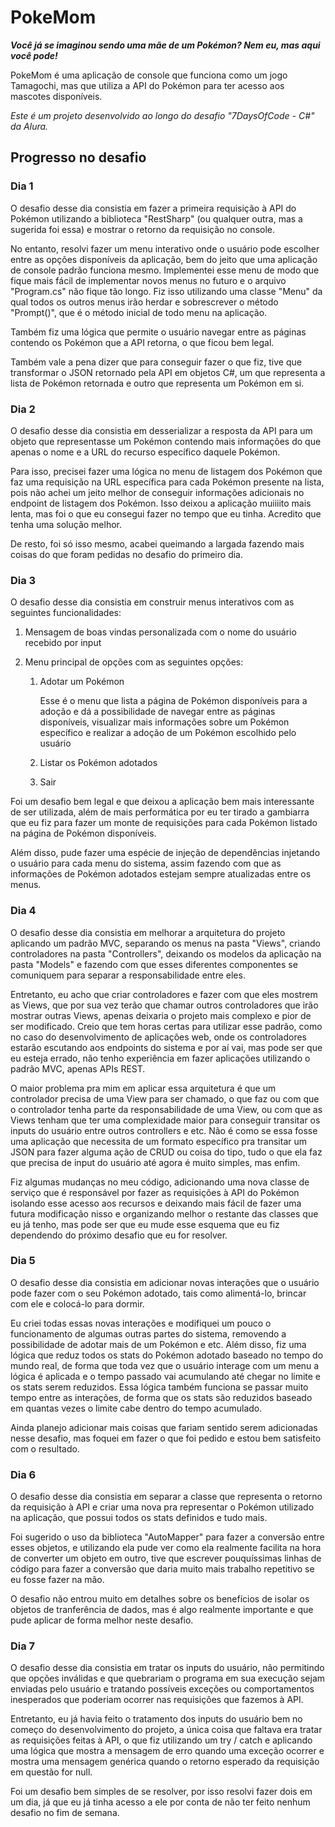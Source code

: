 # PokeMom

***Você já se imaginou sendo uma mãe de um Pokémon? Nem eu, mas aqui você pode!***

PokeMom é uma aplicação de console que funciona como um jogo Tamagochi, mas que utiliza a API do Pokémon para ter acesso aos mascotes disponíveis.

*Este é um projeto desenvolvido ao longo do desafio "7DaysOfCode - C#" da Alura.*

## Progresso no desafio

### Dia 1

O desafio desse dia consistia em fazer a primeira requisição à API do Pokémon utilizando a biblioteca "RestSharp" (ou qualquer outra, mas a sugerida foi essa) e mostrar o retorno da requisição no console.

No entanto, resolvi fazer um menu interativo onde o usuário pode escolher entre as opções disponíveis da aplicação, bem do jeito que uma aplicação de console padrão funciona mesmo. Implementei esse menu de modo que fique mais fácil de implementar novos menus no futuro e o arquivo "Program.cs" não fique tão longo. Fiz isso utilizando uma classe "Menu" da qual todos os outros menus irão herdar e sobrescrever o método "Prompt()", que é o método inicial de todo menu na aplicação.

Também fiz uma lógica que permite o usuário navegar entre as páginas contendo os Pokémon que a API retorna, o que ficou bem legal.

Também vale a pena dizer que para conseguir fazer o que fiz, tive que transformar o JSON retornado pela API em objetos C#, um que representa a lista de Pokémon retornada e outro que representa um Pokémon em si.

### Dia 2

O desafio desse dia consistia em desserializar a resposta da API para um objeto que representasse um Pokémon contendo mais informações do que apenas o nome e a URL do recurso específico daquele Pokémon.

Para isso, precisei fazer uma lógica no menu de listagem dos Pokémon que faz uma requisição na URL específica para cada Pokémon presente na lista, pois não achei um jeito melhor de conseguir informações adicionais no endpoint de listagem dos Pokémon. Isso deixou a aplicação muiiiito mais lenta, mas foi o que eu consegui fazer no tempo que eu tinha. Acredito que tenha uma solução melhor.

De resto, foi só isso mesmo, acabei queimando a largada fazendo mais coisas do que foram pedidas no desafio do primeiro dia.

### Dia 3

O desafio desse dia consistia em construir menus interativos com as seguintes funcionalidades:

1. Mensagem de boas vindas personalizada com o nome do usuário recebido por input

2. Menu principal de opções com as seguintes opções:

	1. Adotar um Pokémon
		
  		Esse é o menu que lista a página de Pokémon disponíveis para a adoção e dá a possibilidade de navegar entre as páginas disponíveis, visualizar mais informações sobre um Pokémon específico e realizar a adoção de um Pokémon escolhido pelo usuário
		
	2. Listar os Pokémon adotados
	
	3. Sair
	
Foi um desafio bem legal e que deixou a aplicação bem mais interessante de ser utilizada, além de mais performática por eu ter tirado a gambiarra que eu fiz para fazer um monte de requisições para cada Pokémon listado na página de Pokémon disponíveis.

Além disso, pude fazer uma espécie de injeção de dependências injetando o usuário para cada menu do sistema, assim fazendo com que as informações de Pokémon adotados estejam sempre atualizadas entre os menus.

### Dia 4

O desafio desse dia consistia em melhorar a arquitetura do projeto aplicando um padrão MVC, separando os menus na pasta "Views", criando controladores na pasta "Controllers", deixando os modelos da aplicação na pasta "Models" e fazendo com que esses diferentes componentes se comuniquem para separar a responsabilidade entre eles.

Entretanto, eu acho que criar controladores e fazer com que eles mostrem as Views, que por sua vez terão que chamar outros controladores que irão mostrar outras Views, apenas deixaria o projeto mais complexo e pior de ser modificado. Creio que tem horas certas para utilizar esse padrão, como no caso do desenvolvimento de aplicações web, onde os controladores estarão escutando aos endpoints do sistema e por aí vai, mas pode ser que eu esteja errado, não tenho experiência em fazer aplicações utilizando o padrão MVC, apenas APIs REST.

O maior problema pra mim em aplicar essa arquitetura é que um controlador precisa de uma View para ser chamado, o que faz ou com que o controlador tenha parte da responsabilidade de uma View, ou com que as Views tenham que ter uma complexidade maior para conseguir transitar os inputs do usuário entre outros controllers e etc. Não é como se essa fosse uma aplicação que necessita de um formato específico pra transitar um JSON para fazer alguma ação de CRUD ou coisa do tipo, tudo o que ela faz que precisa de input do usuário até agora é muito simples, mas enfim.

Fiz algumas mudanças no meu código, adicionando uma nova classe de serviço que é responsável por fazer as requisições à API do Pokémon isolando esse acesso aos recursos e deixando mais fácil de fazer uma futura modificação nisso e organizando melhor o restante das classes que eu já tenho, mas pode ser que eu mude esse esquema que eu fiz dependendo do próximo desafio que eu for resolver.

### Dia 5

O desafio desse dia consistia em adicionar novas interações que o usuário pode fazer com o seu Pokémon adotado, tais como alimentá-lo, brincar com ele e colocá-lo para dormir.

Eu criei todas essas novas interações e modifiquei um pouco o funcionamento de algumas outras partes do sistema, removendo a possibilidade de adotar mais de um Pokémon e etc. Além disso, fiz uma lógica que reduz todos os stats do Pokémon adotado baseado no tempo do mundo real, de forma que toda vez que o usuário interage com um menu a lógica é aplicada e o tempo passado vai acumulando até chegar no limite e os stats serem reduzidos. Essa lógica também funciona se passar muito tempo entre as interações, de forma que os stats são reduzidos baseado em quantas vezes o limite cabe dentro do tempo acumulado.

Ainda planejo adicionar mais coisas que fariam sentido serem adicionadas nesse desafio, mas foquei em fazer o que foi pedido e estou bem satisfeito com o resultado.

### Dia 6

O desafio desse dia consistia em separar a classe que representa o retorno da requisição à API e criar uma nova pra representar o Pokémon utilizado na aplicação, que possui todos os stats definidos e tudo mais.

Foi sugerido o uso da biblioteca "AutoMapper" para fazer a conversão entre esses objetos, e utilizando ela pude ver como ela realmente facilita na hora de converter um objeto em outro, tive que escrever pouquíssimas linhas de código para fazer a conversão que daria muito mais trabalho repetitivo se eu fosse fazer na mão.

O desafio não entrou muito em detalhes sobre os benefícios de isolar os objetos de tranferência de dados, mas é algo realmente importante e que pude aplicar de forma melhor neste desafio.

### Dia 7

O desafio desse dia consistia em tratar os inputs do usuário, não permitindo que opções inválidas e que quebrariam o programa em sua execução sejam enviadas pelo usuário e tratando possíveis exceções ou comportamentos inesperados que poderiam ocorrer nas requisições que fazemos à API.

Entretanto, eu já havia feito o tratamento dos inputs do usuário bem no começo do desenvolvimento do projeto, a única coisa que faltava era tratar as requisições feitas à API, o que fiz utilizando um try / catch e aplicando uma lógica que mostra a mensagem de erro quando uma exceção ocorrer e mostra uma mensagem genérica quando o retorno esperado da requisição em questão for null.

Foi um desafio bem simples de se resolver, por isso resolvi fazer dois em um dia, já que eu já tinha acesso a ele por conta de não ter feito nenhum desafio no fim de semana.
